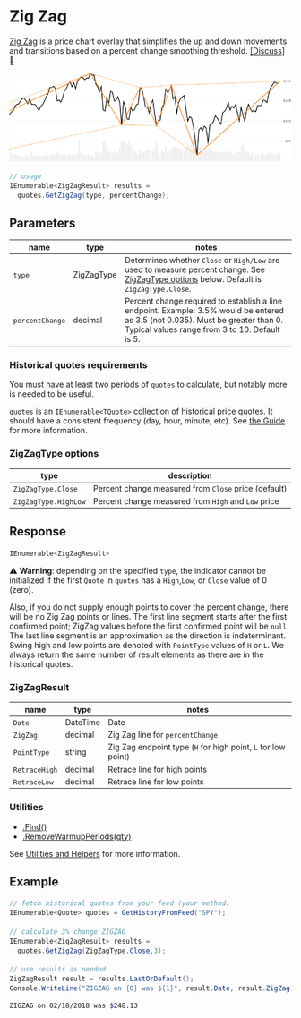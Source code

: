 # Zig Zag

[Zig Zag](https://school.stockcharts.com/doku.php?id=technical_indicators:zigzag) is a price chart overlay that simplifies the up and down movements and transitions based on a percent change smoothing threshold.
[[Discuss] :speech_balloon:](https://github.com/DaveSkender/Stock.Indicators/discussions/226 "Community discussion about this indicator")

![image](chart.png)

```csharp
// usage
IEnumerable<ZigZagResult> results =
  quotes.GetZigZag(type, percentChange);  
```

## Parameters

| name | type | notes
| -- |-- |--
| `type` | ZigZagType | Determines whether `Close` or `High/Low` are used to measure percent change.  See [ZigZagType options](#zigzagtype-options) below.  Default is `ZigZagType.Close`.
| `percentChange` | decimal | Percent change required to establish a line endpoint.  Example: 3.5% would be entered as 3.5 (not 0.035).  Must be greater than 0.  Typical values range from 3 to 10.  Default is 5.

### Historical quotes requirements

You must have at least two periods of `quotes` to calculate, but notably more is needed to be useful.

`quotes` is an `IEnumerable<TQuote>` collection of historical price quotes.  It should have a consistent frequency (day, hour, minute, etc).  See [the Guide](../../docs/GUIDE.md) for more information.

### ZigZagType options

| type | description
|-- |--
| `ZigZagType.Close` | Percent change measured from `Close` price (default)
| `ZigZagType.HighLow` | Percent change measured from `High` and `Low` price

## Response

```csharp
IEnumerable<ZigZagResult>
```

:warning: **Warning**:  depending on the specified `type`, the indicator cannot be initialized if the first `Quote` in `quotes` has a `High`,`Low`, or `Close` value of 0 (zero).

Also, if you do not supply enough points to cover the percent change, there will be no Zig Zag points or lines.  The first line segment starts after the first confirmed point; ZigZag values before the first confirmed point will be `null`.  The last line segment is an approximation as the direction is indeterminant.  Swing high and low points are denoted with `PointType` values of `H` or `L`.  We always return the same number of result elements as there are in the historical quotes.

### ZigZagResult

| name | type | notes
| -- |-- |--
| `Date` | DateTime | Date
| `ZigZag` | decimal | Zig Zag line for `percentChange`
| `PointType` | string | Zig Zag endpoint type (`H` for high point, `L` for low point)
| `RetraceHigh` | decimal | Retrace line for high points
| `RetraceLow` | decimal | Retrace line for low points

### Utilities

- [.Find()](../../docs/UTILITIES.md#find-indicator-result-by-date)
- [.RemoveWarmupPeriods(qty)](../../docs/UTILITIES.md#remove-warmup-periods)

See [Utilities and Helpers](../../docs/UTILITIES.md#content) for more information.

## Example

```csharp
// fetch historical quotes from your feed (your method)
IEnumerable<Quote> quotes = GetHistoryFromFeed("SPY");

// calculate 3% change ZIGZAG
IEnumerable<ZigZagResult> results =
  quotes.GetZigZag(ZigZagType.Close,3);

// use results as needed
ZigZagResult result = results.LastOrDefault();
Console.WriteLine("ZIGZAG on {0} was ${1}", result.Date, result.ZigZag);
```

```bash
ZIGZAG on 02/18/2018 was $248.13
```
